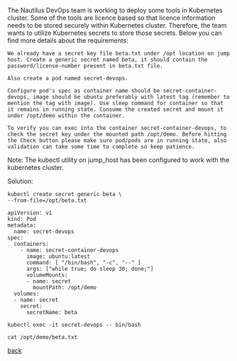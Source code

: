 The Nautilus DevOps team is working to deploy some tools in Kubernetes cluster. Some of the tools are licence based so that licence information needs to be stored securely within Kubernetes cluster. Therefore, the team wants to utilize Kubernetes secrets to store those secrets. Below you can find more details about the requirements:

    We already have a secret key file beta.txt under /opt location on jump host. Create a generic secret named beta, it should contain the password/license-number present in beta.txt file.

    Also create a pod named secret-devops.

    Configure pod's spec as container name should be secret-container-devops, image should be ubuntu preferably with latest tag (remember to mention the tag with image). Use sleep command for container so that it remains in running state. Consume the created secret and mount it under /opt/demo within the container.

    To verify you can exec into the container secret-container-devops, to check the secret key under the mounted path /opt/demo. Before hitting the Check button please make sure pod/pods are in running state, also validation can take some time to complete so keep patience.

Note: The kubectl utility on jump_host has been configured to work with the kubernetes cluster.

Solution:
```
kubectl create secret generic beta \
--from-file=/opt/beta.txt
```
```
apiVersion: v1
kind: Pod
metadata:
  name: secret-devops
spec:
  containers:
    - name: secret-container-devops
      image: ubuntu:latest
      command: [ "/bin/bash", "-c", "--" ]
      args: ["while true; do sleep 30; done;"]
      volumeMounts:
      - name: secret
        mountPath: /opt/demo
  volumes:
  - name: secret
    secret:
      secretName: beta
```
```
kubectl exec -it secret-devops -- bin/bash
```
```
cat /opt/demo/beta.txt
```

[back](https://github.com/MederD/Kodekloud-Engineer-Tasks) 

